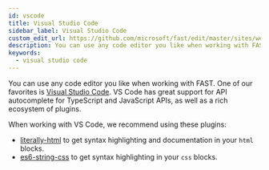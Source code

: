 ```yaml
---
id: vscode
title: Visual Studio Code
sidebar_label: Visual Studio Code
custom_edit_url: https://github.com/microsoft/fast/edit/master/sites/website/versioned_docs/version-legacy/tools/vscode.md
description: You can use any code editor you like when working with FAST. One of our favorites is Visual Studio Code.
keywords:
  - visual studio code
---
```


You can use any code editor you like when working with FAST. One of our favorites is [Visual Studio Code](https://code.visualstudio.com/). VS Code has great support for API autocomplete for TypeScript and JavaScript APIs, as well as a rich ecosystem of plugins.

When working with VS Code, we recommend using these plugins:

* [literally-html](https://marketplace.visualstudio.com/items?itemName=webreflection.literally-html) to get syntax highlighting and documentation in your `html` blocks.
* [es6-string-css](https://marketplace.visualstudio.com/items?itemName=bashmish.es6-string-css) to get syntax highlighting in your `css` blocks.
